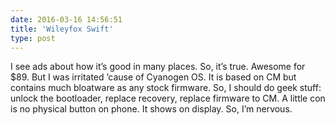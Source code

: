 ```yaml
---
date: 2016-03-16 14:56:51
title: 'Wileyfox Swift'
type: post
---
```


I see ads about how it’s good in many places. So, it’s true. Awesome for $89. But I was irritated
’cause of Cyanogen OS. It is based on CM but contains much bloatware as any stock firmware. So, I
should do geek stuff: unlock the bootloader, replace recovery, replace firmware to CM. A little con
is no physical button on phone. It shows on display. So, I’m nervous.
